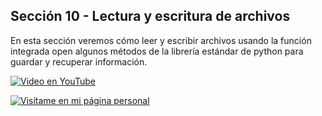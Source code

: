 ## Sección 10 - Lectura y escritura de archivos

En esta sección veremos cómo leer y escribir archivos usando la función integrada open
algunos métodos de la librería estándar de python para guardar y recuperar información.

[![Video en YouTube](https://img.youtube.com/vi/NR8NxmPl360/0.jpg)](https://www.youtube.com/watch?v=NR8NxmPl360)

[![Visítame en mi página personal](https://img.shields.io/badge/-Visítame_en_mi_pagina_personal-black)](https://edwinsaul.com)
